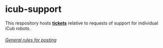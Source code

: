# icub-support
This respository hosts [**tickets**](https://github.com/robotology/icub-support/issues) relative to requests of support for individual iCub robots.

###### [General rules for posting](https://github.com/robotology/icub-support/blob/master/CONTRIBUTING.md)
